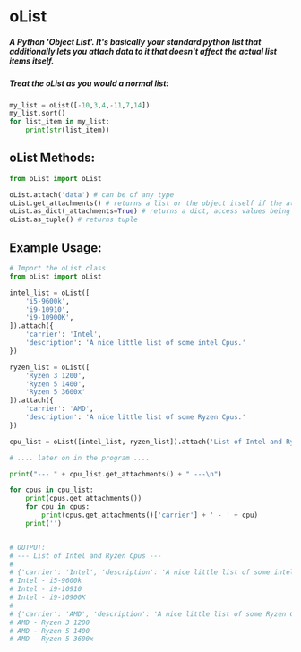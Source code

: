 # oList
##### A Python 'Object List'. It's basically your standard python list that additionally lets you attach data to it that doesn't affect the actual list items itself.<br>
##### Treat the oList as you would a normal list:<br>
```python
my_list = oList([-10,3,4,-11,7,14])
my_list.sort()
for list_item in my_list:
    print(str(list_item))
```
## oList Methods:
``` python
from oList import oList

oList.attach('data') # can be of any type
oList.get_attachments() # returns a list or the object itself if the attachments are only 1
oList.as_dict(_attachments=True) # returns a dict, access values being index, _attachment=True will add attachment data to the dict
oList.as_tuple() # returns tuple
```
## Example Usage:
``` python
# Import the oList class
from oList import oList

intel_list = oList([
    'i5-9600k',
    'i9-10910',
    'i9-10900K',
]).attach({
    'carrier': 'Intel',
    'description': 'A nice little list of some intel Cpus.'
})

ryzen_list = oList([
    'Ryzen 3 1200',
    'Ryzen 5 1400',
    'Ryzen 5 3600x'
]).attach({
    'carrier': 'AMD',
    'description': 'A nice little list of some Ryzen Cpus.'
})

cpu_list = oList([intel_list, ryzen_list]).attach('List of Intel and Ryzen Cpus')

# .... later on in the program ....

print("--- " + cpu_list.get_attachments() + " ---\n")

for cpus in cpu_list:
    print(cpus.get_attachments())
    for cpu in cpus:
        print(cpus.get_attachments()['carrier'] + ' - ' + cpu)
    print('')


# OUTPUT:
# --- List of Intel and Ryzen Cpus ---
#
# {'carrier': 'Intel', 'description': 'A nice little list of some intel Cpus.'}
# Intel - i5-9600k
# Intel - i9-10910
# Intel - i9-10900K
#
# {'carrier': 'AMD', 'description': 'A nice little list of some Ryzen Cpus.'}
# AMD - Ryzen 3 1200
# AMD - Ryzen 5 1400
# AMD - Ryzen 5 3600x
```
